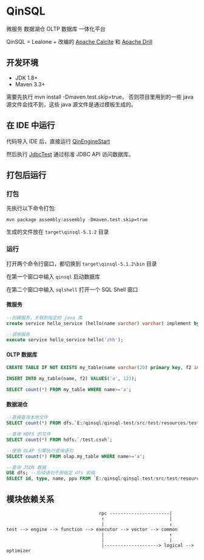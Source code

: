 # QinSQL

微服务 数据湖仓 OLTP 数据库 一体化平台

QinSQL = Lealone + 改编的 [Apache Calcite](https://calcite.apache.org/) 和 [Apache Drill](http://drill.apache.org/)


## 开发环境

* JDK 1.8+
* Maven 3.3+


需要先执行 mvn install -Dmaven.test.skip=true，
否则项目里用到的一些 java 源文件会找不到，这些 java 源文件是通过模板生成的。



## 在 IDE 中运行

代码导入 IDE 后，直接运行 [QinEngineStart](https://github.com/lealone/QinSQL/blob/master/qinsql-test/src/test/java/org/qinsql/test/QinEngineStart.java) 

然后执行 [JdbcTest](https://github.com/lealone/QinSQL/blob/master/qinsql-test/src/test/java/org/qinsql/test/jdbc/JdbcTest.java) 通过标准 JDBC API 访问数据库。



## 打包后运行

### 打包

先执行以下命令打包:

`mvn package assembly:assembly -Dmaven.test.skip=true`

生成的文件放在 `target\qinsql-5.1.2` 目录


### 运行

打开两个命令行窗口，都切换到 `target\qinsql-5.1.2\bin` 目录

在第一个窗口中输入 `qinsql` 启动数据库

在第二个窗口中输入 `sqlshell` 打开一个 SQL Shell 窗口


#### 微服务

```sql
--创建服务，关联到指定的 java 类
create service hello_service (hello(name varchar) varchar) implement by 'org.qinsql.test.service.HelloService';

--调用服务
execute service hello_service hello('zhh');
```


#### OLTP 数据库

```sql
CREATE TABLE IF NOT EXISTS my_table(name varchar(20) primary key, f2 int);

INSERT INTO my_table(name, f2) VALUES('a', 123);

SELECT count(*) FROM my_table WHERE name>='a';
```


#### 数据湖仓

```sql
--直接查询本地文件
SELECT count(*) FROM dfs.`E:/qinsql/qinsql-test/src/test/resources/test.csvh`;

--查询 HDFS 的文件
SELECT count(*) FROM hdfs.`/test.csvh`;

--使用 OLAP 引擎执行查询语句
SELECT count(*) FROM olap.my_table WHERE name>='a';

--查询 JSON 数据
USE dfs; --后续语句不用指定 dfs 前缀
SELECT id, type, name, ppu FROM `E:/qinsql/qinsql-test/src/test/resources/test.json`;
```


## 模块依赖关系

```
                                  rpc ----------------------|
                                   ↑                        |
                                   |                        ↓
test --> engine --> function --> executor --> vector --> common
                                   |                        ↑
                                   |                        |
                                   |--------------------> logical --> optimizer
```
